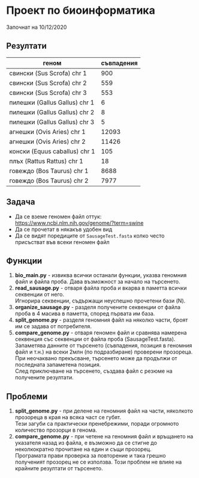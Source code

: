 # Проект по биоинформатика

Започнат на 10/12/2020

## Резултати
|геном|съвпадения|
|-|-|
|свински (Sus Scrofa) chr 1|900|
|свински (Sus Scrofa) chr 2|559|
|свински (Sus Scrofa) chr 3|553|
|пилешки (Gallus Gallus) chr 1|6
|пилешки (Gallus Gallus) chr 2|8
|пилешки (Gallus Gallus) chr 3|5
|агнешки (Ovis Aries) chr 1|12093
|агнешки (Ovis Aries) chr 2|11426
|конски (Equus caballus) chr 1|105 
|плъх (Rattus Rattus) chr 1|18
|говеждо (Bos Taurus) chr 1|8688
|говеждо (Bos Taurus) chr 2|7977

## Задача
* Да се вземе геномен файл оттук: https://www.ncbi.nlm.nih.gov/genome/?term=swine
* Да се прочетат в някакъв удобен вид
* Да се видят поредиците от `SausageTest.fasta` колко често присъстват във всеки геномен файл

## Функции
1. **bio_main.py** - извиква всички останали функции, указва геномния файл и файла проба. Дава възможност за начало на търсенето.
2. **read_sausage.py** - отваря файла проба и вкарва в паметта всички секвенции от него.
   <br>Игнорира секвенции, съдържащи неуспешно прочетени бази (N).
3. **organize_sausage.py** - разделя получените секвенции от файла проба в 4 масива в паметта, според първата им база.
4. **split_genome.py** - разделя геномния файл на няколко части, броят им се задава от потребителя.
5. **compare_genome.py** - отваря геномен файл и сравнява намерена секвенция със секвенции от файла проба (SausageTest.fasta).
   <br>Запаметява данните от търсенето (съвпадения, позиция в геномния файл и т.н.) на всеки 2млн (по подразбиране) проверени прозореца.
   <br>При неочаквано прекъсване, търсенето може да продължи от последната запаметена позиция.
   <br>След приключване на търсенето, създава файл с резюме на получените резултати.
    

## Проблеми
1. **split_genome.py** - при делене на геномния файл на части, няколкото прозореца в края на всяка част се губят.
   <br>Тези загуби са практически пренебрежими, поради огромното количество прозорци в генома.
2. **compare_genome.py** - при четене на геномния файл и връщането на указателя назад из файла, е възможно да се стигне до неколкократно прочитане на един и същи прозорец.
   <br>Програмата прави проверка за повторение и така грешно полученият прозорец не се използва. Този проблем не влияе на крайните резултати от търсенето.
